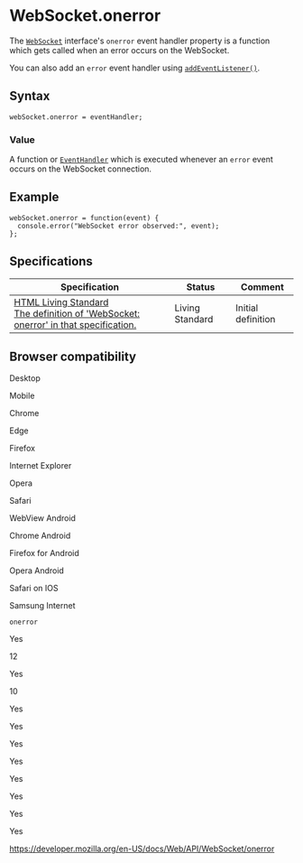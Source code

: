 WebSocket.onerror
=================

The [`WebSocket`](../websocket) interface's `onerror` event handler property is a function which gets called when an error occurs on the WebSocket.

You can also add an `error` event handler using [`addEventListener()`](../eventtarget/addeventlistener).

Syntax
------

    webSocket.onerror = eventHandler;

### Value

A function or [`EventHandler`](https://developer.mozilla.org/en-US/docs/Web/Events/Event_handlers) which is executed whenever an `error` event occurs on the WebSocket connection.

Example
-------

    webSocket.onerror = function(event) {
      console.error("WebSocket error observed:", event);
    };

Specifications
--------------

<table><thead><tr class="header"><th>Specification</th><th>Status</th><th>Comment</th></tr></thead><tbody><tr class="odd"><td><a href="https://html.spec.whatwg.org/multipage/#handler-websocket-onerror">HTML Living Standard<br />
<span class="small">The definition of 'WebSocket: onerror' in that specification.</span></a></td><td><span class="spec-living">Living Standard</span></td><td>Initial definition</td></tr></tbody></table>

Browser compatibility
---------------------

Desktop

Mobile

Chrome

Edge

Firefox

Internet Explorer

Opera

Safari

WebView Android

Chrome Android

Firefox for Android

Opera Android

Safari on IOS

Samsung Internet

`onerror`

Yes

12

Yes

10

Yes

Yes

Yes

Yes

Yes

Yes

Yes

Yes

<a href="https://developer.mozilla.org/en-US/docs/Web/API/WebSocket/onerror" class="_attribution-link">https://developer.mozilla.org/en-US/docs/Web/API/WebSocket/onerror</a>
